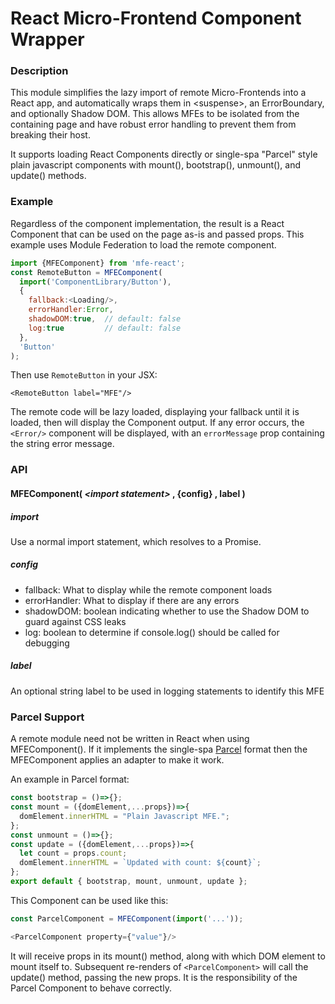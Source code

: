 # React Micro-Frontend Component Wrapper

### Description

This module simplifies the lazy import of remote Micro-Frontends into a React app, and automatically wraps them in &lt;suspense&gt;, an ErrorBoundary, and optionally Shadow DOM. This allows MFEs to be isolated from the containing page and have robust error handling to prevent them from breaking their host.

It supports loading React Components directly or single-spa "Parcel" style plain javascript components with mount(), bootstrap(), unmount(), and update() methods.

### Example

Regardless of the component implementation, the result is a React Component that can be used on the page as-is and passed props. This example uses Module Federation to load the remote component.

```javascript
import {MFEComponent} from 'mfe-react';
const RemoteButton = MFEComponent(
  import('ComponentLibrary/Button'),
  {
    fallback:<Loading/>,
    errorHandler:Error,   
    shadowDOM:true,  // default: false
    log:true         // default: false
  },
  'Button'
);
```

Then use `RemoteButton` in your JSX:
```
<RemoteButton label="MFE"/>
```

The remote code will be lazy loaded, displaying your fallback until it is loaded, then will display the Component output. If any error occurs, the `<Error/>` component will be displayed, with an `errorMessage` prop containing the string error message.

### API

#### MFEComponent( *&lt;import statement&gt;* , {config} , label )

##### import

Use a normal import statement, which resolves to a Promise.

##### config

* fallback: What to display while the remote component loads
* errorHandler: What to display if there are any errors
* shadowDOM: boolean indicating whether to use the Shadow DOM to guard against CSS leaks
* log: boolean to determine if console.log() should be called for debugging

##### label

An optional string label to be used in logging statements to identify this MFE

### Parcel Support

A remote module need not be written in React when using MFEComponent(). If it implements the single-spa [Parcel](https://single-spa.js.org/docs/parcels-overview/) format then the MFEComponent applies an adapter to make it work.

An example in Parcel format:
```javascript
const bootstrap = ()=>{};
const mount = ({domElement,...props})=>{
  domElement.innerHTML = "Plain Javascript MFE.";
};
const unmount = ()=>{};
const update = ({domElement,...props})=>{
  let count = props.count;
  domElement.innerHTML = `Updated with count: ${count}`;
};
export default { bootstrap, mount, unmount, update };
```

This Component can be used like this:
```javascript
const ParcelComponent = MFEComponent(import('...'));

<ParcelComponent property={"value"}/>
```

It will receive props in its mount() method, along with which DOM element to mount itself to. Subsequent re-renders of `<ParcelComponent>` will call the update() method, passing the new props. It is the responsibility of the Parcel Component to behave correctly.
